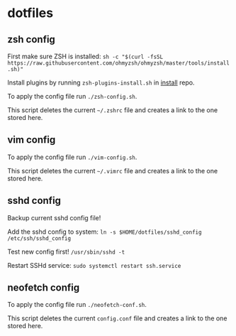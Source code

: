 # dotfiles

## zsh config

First make sure ZSH is installed: `sh -c "$(curl -fsSL https://raw.githubusercontent.com/ohmyzsh/ohmyzsh/master/tools/install.sh)"`

Install plugins by running `zsh-plugins-install.sh` in [install](https://github.com/henrikzujeddeloh/install) repo.

To apply the config file run `./zsh-config.sh`.

This script deletes the current `~/.zshrc` file and creates a link to the one stored here.



## vim config

To apply the config file run `./vim-config.sh`.

This script deletes the current `~/.vimrc` file and creates a link to the one stored here.


## sshd config

Backup current sshd config file!

Add the sshd config to system: `ln -s $HOME/dotfiles/sshd_config /etc/ssh/sshd_config`

Test new config first! `/usr/sbin/sshd -t`

Restart SSHd service: `sudo systemctl restart ssh.service`



## neofetch config

To apply the config file run `./neofetch-conf.sh`.

This script deletes the current `config.conf` file and creates a link to the one stored here.
